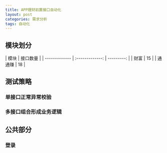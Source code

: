 ```yaml
---
title: APP理财前置接口自动化
layout: post
categories: 需求分析
tags: 自动化
---
```


## 模块划分

| 模块 | 接口数量 |
| ------------- | :-------------: | ---------: |
| 财富 | 15 |
| 通通赚 | 18 |

## 测试策略
### 单接口正常异常校验
### 多接口组合形成业务逻辑
## 公共部分
### 登录